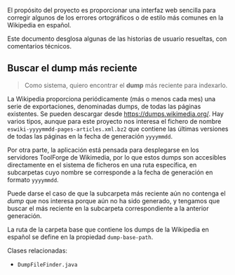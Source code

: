 El propósito del proyecto es proporcionar una interfaz web sencilla para corregir algunos de los errores ortográficos o de estilo más comunes en la Wikipedia en español.

Este documento desglosa algunas de las historias de usuario resueltas, con comentarios técnicos.

## Buscar el dump más reciente

> Como sistema, quiero encontrar el **dump** más reciente para indexarlo.

La Wikipedia proporciona periódicamente (más o menos cada mes) una serie de exportaciones, denominadas dumps, de todas las páginas existentes. Se pueden descargar desde https://dumps.wikimedia.org/. Hay varios tipos, aunque para este proyecto nos interesa el fichero de nombre `eswiki-yyyymmdd-pages-articles.xml.bz2` que contiene las últimas versiones de todas las páginas en la fecha de generación `yyyymmdd`.

Por otra parte, la aplicación está pensada para desplegarse en los servidores ToolForge de Wikimedia, por lo que estos dumps son accesibles directamente en el sistema de ficheros en una ruta específica, en subcarpetas cuyo nombre se corresponde a la fecha de generación en formato `yyyymmdd`.

 Puede darse el caso de que la subcarpeta más reciente aún no contenga el _dump_ que nos interesa porque aún no ha sido generado, y tengamos que buscar el más reciente en la subcarpeta correspondiente a la anterior generación.

 La ruta de la carpeta base que contiene los dumps de la Wikipedia en español se define en la propiedad `dump-base-path`.

 Clases relacionadas:
 - `DumpFileFinder.java`
